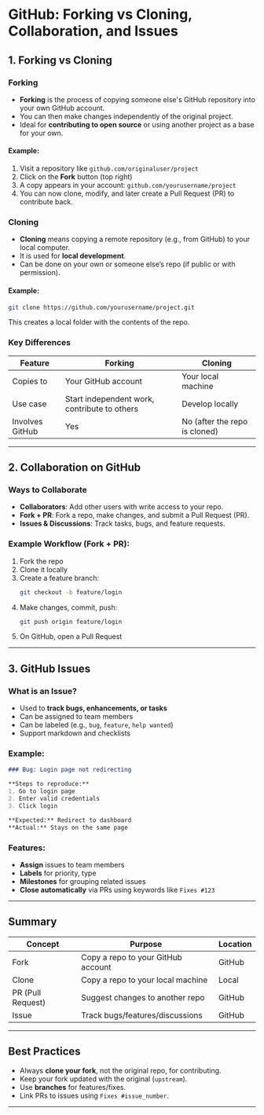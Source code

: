 
# GitHub: Forking vs Cloning, Collaboration, and Issues

## 1. Forking vs Cloning

### Forking

- **Forking** is the process of copying someone else's GitHub repository into your own GitHub account.
- You can then make changes independently of the original project.
- Ideal for **contributing to open source** or using another project as a base for your own.

#### Example:
1. Visit a repository like `github.com/originaluser/project`
2. Click on the **Fork** button (top right)
3. A copy appears in your account: `github.com/yourusername/project`
4. You can now clone, modify, and later create a Pull Request (PR) to contribute back.

### Cloning

- **Cloning** means copying a remote repository (e.g., from GitHub) to your local computer.
- It is used for **local development**.
- Can be done on your own or someone else’s repo (if public or with permission).

#### Example:
```bash
git clone https://github.com/yourusername/project.git
```
This creates a local folder with the contents of the repo.

### Key Differences

| Feature       | Forking                         | Cloning                        |
|---------------|----------------------------------|--------------------------------|
| Copies to     | Your GitHub account              | Your local machine             |
| Use case      | Start independent work, contribute to others | Develop locally               |
| Involves GitHub | Yes                            | No (after the repo is cloned)  |

---

## 2. Collaboration on GitHub

### Ways to Collaborate

- **Collaborators**: Add other users with write access to your repo.
- **Fork + PR**: Fork a repo, make changes, and submit a Pull Request (PR).
- **Issues & Discussions**: Track tasks, bugs, and feature requests.

### Example Workflow (Fork + PR):

1. Fork the repo
2. Clone it locally
3. Create a feature branch:
   ```bash
   git checkout -b feature/login
   ```
4. Make changes, commit, push:
   ```bash
   git push origin feature/login
   ```
5. On GitHub, open a Pull Request

---

## 3. GitHub Issues

### What is an Issue?

- Used to **track bugs, enhancements, or tasks**
- Can be assigned to team members
- Can be labeled (e.g., `bug`, `feature`, `help wanted`)
- Support markdown and checklists

### Example:

```markdown
### Bug: Login page not redirecting

**Steps to reproduce:**
1. Go to login page
2. Enter valid credentials
3. Click login

**Expected:** Redirect to dashboard  
**Actual:** Stays on the same page
```

### Features:
- **Assign** issues to team members
- **Labels** for priority, type
- **Milestones** for grouping related issues
- **Close automatically** via PRs using keywords like `Fixes #123`

---

## Summary

| Concept     | Purpose                                       | Location              |
|-------------|-----------------------------------------------|------------------------|
| Fork        | Copy a repo to your GitHub account            | GitHub                 |
| Clone       | Copy a repo to your local machine             | Local                  |
| PR (Pull Request) | Suggest changes to another repo          | GitHub                 |
| Issue       | Track bugs/features/discussions               | GitHub                 |

---

## Best Practices

- Always **clone your fork**, not the original repo, for contributing.
- Keep your fork updated with the original (`upstream`).
- Use **branches** for features/fixes.
- Link PRs to issues using `Fixes #issue_number`.

---
